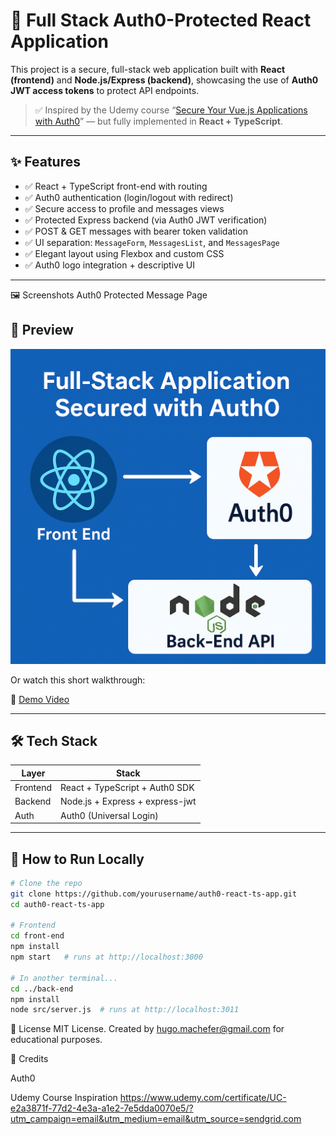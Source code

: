 # 🔐 Full Stack Auth0-Protected React Application

This project is a secure, full-stack web application built with **React (frontend)** and **Node.js/Express (backend)**, showcasing the use of **Auth0 JWT access tokens** to protect API endpoints.

> ✅ Inspired by the Udemy course “[Secure Your Vue.js Applications with Auth0](https://www.udemy.com/course/secure-your-vuejs-applications-with-auth0/)” — but fully implemented in **React + TypeScript**.

---

## ✨ Features

- ✅ React + TypeScript front-end with routing
- ✅ Auth0 authentication (login/logout with redirect)
- ✅ Secure access to profile and messages views
- ✅ Protected Express backend (via Auth0 JWT verification)
- ✅ POST & GET messages with bearer token validation
- ✅ UI separation: `MessageForm`, `MessagesList`, and `MessagesPage`
- ✅ Elegant layout using Flexbox and custom CSS
- ✅ Auth0 logo integration + descriptive UI

---

🖼️ Screenshots
Auth0 Protected Message Page

## 📸 Preview

![App Preview](./front-end/public/preview.png)

Or watch this short walkthrough:

🎥 [Demo Video](./demo.mp4)

---

## 🛠️ Tech Stack

| Layer     | Stack                           |
|-----------|---------------------------------|
| Frontend  | React + TypeScript + Auth0 SDK  |
| Backend   | Node.js + Express + express-jwt |
| Auth      | Auth0 (Universal Login)         |

---

## 🚀 How to Run Locally

```bash
# Clone the repo
git clone https://github.com/yourusername/auth0-react-ts-app.git
cd auth0-react-ts-app

# Frontend
cd front-end
npm install
npm start   # runs at http://localhost:3000

# In another terminal...
cd ../back-end
npm install
node src/server.js  # runs at http://localhost:3011
```

📄 License
MIT License.
Created by hugo.machefer@gmail.com for educational purposes.

🤝 Credits

Auth0

Udemy Course Inspiration
https://www.udemy.com/certificate/UC-e2a3871f-77d2-4e3a-a1e2-7e5dda0070e5/?utm_campaign=email&utm_medium=email&utm_source=sendgrid.com